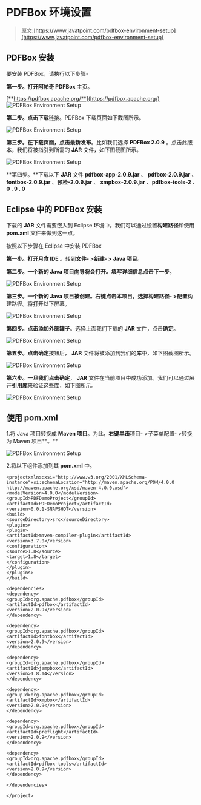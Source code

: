 # PDFBox 环境设置

> 原文:[https://www.javatpoint.com/pdfbox-environment-setup](https://www.javatpoint.com/pdfbox-environment-setup)

## PDFBox 安装

要安装 PDFBox，请执行以下步骤-

**第一步。**打开**阿帕奇 PDFBox** 主页。

[**https://pdfbox.apache.org/**](https://pdfbox.apache.org/)
![PDFBox Environment Setup](../Images/a26d07e8469b492cca95d1da75f6d143.png)

**第二步。**点击**下载**链接。PDFBox 下载页面如下截图所示。

![PDFBox Environment Setup](../Images/6a9a3413977c831bdf40c5a824ea3591.png)

**第三步。**在下载页面，点击**最新发布**。比如我们选择 **PDFBox 2.0.9** 。点击此版本，我们将被指引到所需的 **JAR** 文件，如下图截图所示。

![PDFBox Environment Setup](../Images/4d763b7e5e9a5d316eb42162ee345fee.png)

**第四步。**下载以下 **JAR** 文件 **pdfbox-app-2.0.9.jar** 、 **pdfbox-2.0.9.jar** 、 **fontbox-2.0.9.jar** 、**预检-2.0.9.jar** 、 **xmpbox-2.0.9.jar** 、**pdfbox-tools-2 . 0 . 9 . 0**

## Eclipse 中的 PDFBox 安装

下载的 **JAR** 文件需要嵌入到 Eclipse 环境中。我们可以通过设置**构建路径**和使用 **pom.xml** 文件来做到这一点。

按照以下步骤在 Eclipse 中安装 PDFBox

**第一步。**打开**月食 IDE** 。转到**文件- >新建- > Java 项目**。

**第二步。**一个新的 **Java 项目向导**将会打开。填写详细信息**点击下一步**。

![PDFBox Environment Setup](../Images/649817eeebe13c3ce2cdd8078d7ec39c.png)

**第三步。**一个新的 Java 项目被创建。**右键点击本项目**，选择**构建路径- >配置**构建路径。将打开以下屏幕。

![PDFBox Environment Setup](../Images/66626575fbf5c076f32adb565a5892c5.png)

**第四步。**点击**添加外部罐子**。选择上面我们下载的 **JAR** 文件，点击**确定**。

![PDFBox Environment Setup](../Images/ae485a1ee5a5033d4d3842de943c950d.png)

**第五步。**点击**确定**按钮后， **JAR** 文件将被添加到我们的**库**中，如下图截图所示。

![PDFBox Environment Setup](../Images/adabea5ec0fde2273033fe772c85a64d.png)

**第六步。**一旦我们点击**确定**， **JAR** 文件在当前项目中成功添加。我们可以通过展开**引用库**来验证这些库，如下图所示。

![PDFBox Environment Setup](../Images/c264b47b0252adf3260707ec0262312f.png)

## 使用 pom.xml

1.将 Java 项目转换成 **Maven 项目**。为此，**右键单击**项目- >子菜单配置- >转换为 Maven 项目**。**

![PDFBox Environment Setup](../Images/e709b1b99adf258ac5c762f780c7245a.png)

2.将以下组件添加到其 **pom.xml** 中。

```
<projectxmlns:xsi="http://www.w3.org/2001/XMLSchema-instance"xsi:schemaLocation="http://maven.apache.org/POM/4.0.0 http://maven.apache.org/xsd/maven-4.0.0.xsd">
<modelVersion>4.0.0</modelVersion>
<groupId>PDFDemoProject</groupId>
<artifactId>PDFDemoProject</artifactId>
<version>0.0.1-SNAPSHOT</version>
<build>
<sourceDirectory>src</sourceDirectory>
<plugins>
<plugin>
<artifactId>maven-compiler-plugin</artifactId>
<version>3.7.0</version>
<configuration>
<source>1.8</source>
<target>1.8</target>
</configuration>
</plugin>
</plugins>
</build>

<dependencies>
<dependency>
<groupId>org.apache.pdfbox</groupId>
<artifactId>pdfbox</artifactId>
<version>2.0.9</version>
</dependency>

<dependency>
<groupId>org.apache.pdfbox</groupId>
<artifactId>fontbox</artifactId>
<version>2.0.9</version>
</dependency>

<dependency>
<groupId>org.apache.pdfbox</groupId>
<artifactId>jempbox</artifactId>
<version>1.8.14</version>
</dependency>

<dependency>
<groupId>org.apache.pdfbox</groupId>
<artifactId>xmpbox</artifactId>
<version>2.0.9</version>
</dependency>

<dependency>
<groupId>org.apache.pdfbox</groupId>
<artifactId>preflight</artifactId>
<version>2.0.9</version>
</dependency>

<dependency>
<groupId>org.apache.pdfbox</groupId>
<artifactId>pdfbox-tools</artifactId>
<version>2.0.9</version>
</dependency>

</dependencies>

</project>

```